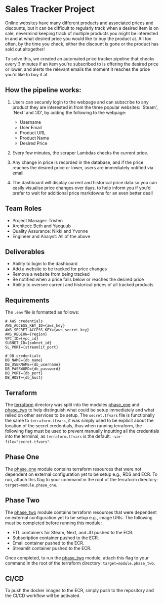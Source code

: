 # Sales Tracker Project

Online websites have many different products and associated prices and discounts, but it can be difficult to regularly track when a desired item is on sale, nevermind keeping track of multiple products you might be interested in and at what desired price you would like to buy the product at. All too often, by the time you check, either the discount is gone or the product has sold out altogether!

To solve this, we created an automated price tracker pipeline that checks every 3 minutes if an item you're subscribed to is offering the desired price or lower, and alerts the relevant emails the moment it reaches the price you'd like to buy it at.

## How the pipeline works:

1. Users can securely login to the webpage and can subscribe to any product they are interested in from the three popular websites: 'Steam', 'Next' and 'JD', by adding the following to the webpage:

   - Username
   - User Email
   - Product URL
   - Product Name
   - Desired Price

2. Every few minutes, the scraper Lambdas checks the current price.

3. Any change in price is recorded in the database, and if the price reaches the desired price or lower, users are immediately notified via email

4. The dashboard will display current and historical price data so you can easily visualise price changes over days, to help inform you if you'd prefer to wait for additional price markdowns for an even better deal!

## Team Roles

- Project Manager: Tristen
- Architect: Beth and Yacquub
- Quality Assurance: Nikki and Yvonne
- Engineer and Analyst: All of the above

## Deliverables

- Ability to login to the dashboard
- Add a website to be tracked for price changes
- Remove a website from being tracked
- Be notified when a price falls below or reaches the desired price
- Ability to oversee current and historical prices of all tracked products

## Requirements

The `.env` file is formatted as follows:

```
# AWS credentials
AWS_ACCESS_KEY_ID={aws_key}
AWS_SECRET_ACCESS_KEY={aws_secret_key}
AWS_REGION={region}
VPC_ID={vpc_id}
SUBNET_ID={subnet_id}
SL_PORT={streamlit_port}

# DB credentials
DB_NAME={db_name}
DB_USERNAME={db_username}
DB_PASSWORD={db_password}
DB_PORT={db_port}
DB_HOST={db_host}
```

## Terraform

The [terraform](terraform/phase_one) directory was split into the modules [phase_one](terraform/phase_one) and [phase_two](terraform/phase_two) to help distinguish what could be setup immediately and what relied on other services to be setup. The `secret.tfvars` file is functionally the same to `terraform.tfvars`, it was simply used to be explicit about the location of the secret credentials, thus when running terraform, the following flag must be used to prevent manually inputting all the credentials into the terminal, as `terraform.tfvars` is the default: `-var-file="secret.tfvars"`.

## Phase One

The [phase_one](terraform/phase_one) module contains terraform resources that were not dependent on external configuration yet to be setup e.g., RDS and ECR. To run, attach this flag to your command in the root of the terraform directory: `target=module.phase_one`.

## Phase Two

The [phase_two](terraform/phase_two) module contains terraform resources that were dependent on external configuration yet to be setup e.g., image URIs. The following must be completed before running this module:

- ETL containers for Steam, Next, and JD pushed to the ECR.
- Subscription container pushed to the ECR.
- Email container pushed to the ECR.
- Streamlit container pushed to the ECR.

Once completed, to run the [phase_two](terraform/phase_two) module, attach this flag to your command in the root of the terraform directory: `target=module.phase_two`.

## CI/CD

To push the docker images to the ECR, simply push to the repository and the CI/CD workflow will be activated.
